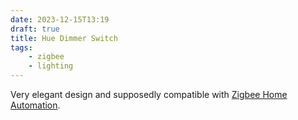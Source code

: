 ```yaml
---
date: 2023-12-15T13:19
draft: true
title: Hue Dimmer Switch
tags:
    - zigbee
    - lighting
---
```

Very elegant design and supposedly compatible with [Zigbee Home Automation](zigbee-home-automation.md).